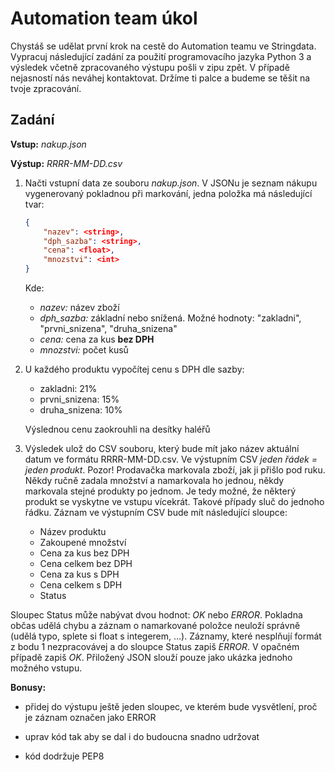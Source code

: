 
# Automation team úkol

Chystáš se udělat první krok na cestě do Automation teamu ve Stringdata. Vypracuj následující zadání za použití programovacího jazyka Python 3 a výsledek včetně zpracovaného výstupu pošli v zipu zpět. V případě nejasností nás neváhej kontaktovat. Držíme ti palce a budeme se těšit na tvoje zpracování.

## Zadání

**Vstup:** *nakup.json*

**Výstup:** *RRRR-MM-DD.csv*

1. Načti vstupní data ze souboru *nakup.json*. V JSONu je seznam nákupu vygenerovaný pokladnou při markování, jedna položka má následující tvar:

    ```json
    {
        "nazev": <string>,
        "dph_sazba": <string>,
        "cena": <float>,
        "mnozstvi": <int>
    }
    ```
    Kde:

    - *nazev:* název zboží
    - *dph_sazba:* základní nebo snížená. Možné hodnoty: "zakladni", "prvni_snizena", "druha_snizena"
    - *cena:* cena za kus **bez DPH**
    - *mnozstvi:* počet kusů

2. U každého produktu vypočítej cenu s DPH dle sazby:

    - zakladni: 21%
    - prvni_snizena: 15%
    - druha_snizena: 10%

    Výslednou cenu zaokrouhli na desítky haléřů

3. Výsledek ulož do CSV souboru, který bude mít jako název aktuální datum ve formátu RRRR-MM-DD.csv. Ve výstupním CSV *jeden řádek = jeden produkt*. Pozor! Prodavačka markovala zboží, jak ji přišlo pod ruku. Někdy ručně zadala množství a namarkovala ho jednou, někdy markovala stejné produkty po jednom. Je tedy možné, že některý produkt se vyskytne ve vstupu vícekrát. Takové případy sluč do jednoho řádku.
Záznam ve výstupním CSV bude mít následující sloupce:

    - Název produktu
    - Zakoupené množství
    - Cena za kus bez DPH
    - Cena celkem bez DPH
    - Cena za kus s DPH
    - Cena celkem s DPH
    - Status

Sloupec Status může nabývat dvou hodnot: *OK* nebo *ERROR*. Pokladna občas udělá chybu a záznam o namarkované položce neuloží správně (udělá typo, splete si float s integerem, …). Záznamy, které nesplňují formát z bodu 1 nezpracovávej a do sloupce Status zapiš *ERROR*. V opačném případě zapiš *OK*. Přiložený JSON slouží pouze jako ukázka jednoho možného vstupu.

**Bonusy:**

- přidej do výstupu ještě jeden sloupec, ve kterém bude vysvětlení, proč je záznam označen jako ERROR

- uprav kód tak aby se dal i do budoucna snadno udržovat

- kód dodržuje PEP8



